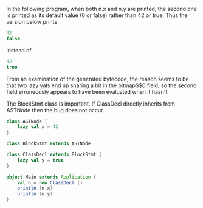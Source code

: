 In the following program, when both n.x and n.y are printed, the second one is printed as its default value (0 or false) rather than 42 or true. Thus the version below prints

```scala
42
false
```

instead of

```scala
42
true
```

From an examination of the generated bytecode, the reason seems to be that two lazy vals end up sharing a bit in the bitmap$$0 field, so the second field erroneously appears to have been evaluated when it hasn't.

The BlockStmt class is important.  If ClassDecl directly inherits from ASTNode then the bug does not occur.

```scala
class ASTNode {
    lazy val x = 42
}

class BlockStmt extends ASTNode

class ClassDecl extends BlockStmt {
    lazy val y = true
}

object Main extends Application {
    val n = new ClassDecl ()
    println (n.x)
    println (n.y)
}
```

